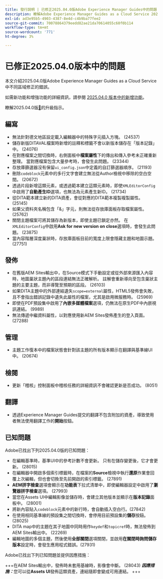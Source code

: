 ```yaml
---
title: 發行說明 | 已修正2025.04.0版Adobe Experience Manager Guides中的問題
description: 瞭解Adobe Experience Manager Guides as a Cloud Service 2025.04.0版中的錯誤修正。
exl-id: ad3e95b5-4903-4387-8e4d-c4b9ba77fee2
source-git-commit: 70078864379eedd82ae21da70614055c60f0b114
workflow-type: tm+mt
source-wordcount: '771'
ht-degree: 3%

---
```


# 已修正2025.04.0版本中的問題

本文介紹2025.04.0版Adobe Experience Manager Guides as a Cloud Service中不同區域修正的錯誤。

如需新功能和增強功能的詳細資訊，請參閱 [2025.04.0 版本中的新增功能](whats-new-2025-04-0.md)。

瞭解2025.04.0版[&#128279;](upgrade-instructions-2025-04-0.md)的升級指示。

## 編寫

- 無法針對德文地區設定載入編輯器中的特殊字元插入方塊。 (24537)
- 儲存新版DITAVAL檔案時新增的註釋和標籤不會以新版本儲存在「版本記錄」中。 (24076)
- 在對應檔案之間切換時，右側面板中&#x200B;**檔案屬性**&#x200B;下的傳出和傳入參考未正確重新整理。 當對應檔案包含大量參考時，會發生此問題。 (23344)
- 存放庫篩選器沒有保留`ui_config.json`中定義的自訂篩選器順序。 (21193)
- 刪除`codeblock`元素中的多行文字會建立無法從Author檢視中移除的空白空間。 (20672)
- 透過片段新增這類元素，或透過範本建立這類元素時，即使`XMLEditorConfig`中啟用了&#x200B;**自動產生ID**&#x200B;選項，也無法為元素產生新ID。 (21734)
- 從DITA範本建立新的DITA資產，會從對應的DITA範本複製複製屬性。 (25145)
- 如果父資料夾名稱包含「&amp;」字元，則無法從存放庫面板存取檔案屬性。 (25762)
- 關閉主題檔案可將其儲存為新版本，即使主題已鎖定亦然。 在`XMLEditorConfig`中啟用&#x200B;**Ask for new version on close**&#x200B;選項時，會發生此問題。 (23875)
- 當內容階層深度巢狀時，存放庫面板目前的寬度上限會隱藏主題和地圖示題。 (27751)

## 發佈

- 在舊版AEM Sites輸出中，在Source模式下手動設定或從外部來源匯入內容時，地圖巢狀主題內的區段連結無法正確解析。 註解會重新導向至包含巢狀主題的主要主題，而非導覽至預期的區段。 (26103)
- 如果DITA主題中的外部連結遺失`scope=external`屬性，HTML5發佈會失敗，且不會指出錯誤記錄中遺失此屬性的檔案，尤其是啟用微服務時。 (25969)
- 即使在PDF預設集中啟用了&#x200B;**內嵌多媒體檔案**&#x200B;選項，仍無法在原生PDF中內嵌視訊連結。 (9989)
- 無法傳遞中繼資料屬性，以對應使用新AEM Sites發佈產生的登入頁面。 (27288)

## 管理

- 主題工作復本中的檔案狀態會針對該主題的所有版本顯示在翻譯與基準線UI中。 (20674)


## 檢閱

- 更新「稽核」控制面板中稽核任務的詳細資訊不會確認更新是否成功。 (8051)

## 翻譯

- 透過Experience Manager Guides提交的翻譯不包含附加的資產，導致使用者無法使用翻譯工作的&#x200B;**開始**&#x200B;按鈕。

## 已知問題

Adobe已找出下列2025.04.0版的已知問題：

- 在編輯基準時，基準UI中的參考計數不會更新。 只有在儲存變更後，它才會更新。 (28015)
- 在編輯器中開啟多個索引標籤時，在檔案的&#x200B;**Source**&#x200B;檢視中執行&#x200B;**還原**&#x200B;作業會回覆上次編輯，但也會切換至先前開啟的索引標籤。 (27891)
- **AEM拼字檢查**&#x200B;選項會顯示在&#x200B;**功能表**&#x200B;下拉式清單中，即使編輯器設定中啟用了&#x200B;**瀏覽器拼字檢查**&#x200B;選項。 (27993)
- 當您在Assets UI中編輯影像並儲存時，會建立其他版本並顯示在&#x200B;**版本記錄**&#x200B;面板中。 (28001)
- 將新內容貼入`codeblock`元素中的新行時，會自動插入空白行。(27842)
- 在使用相同基準線的預設集之間切換時，會停用目前預設集的&#x200B;**儲存**&#x200B;按鈕。 (28025)
- DITA map中的主題在其子地圖中同時用作`keydef`和`topicref`時，無法發佈到AEM Sites輸出中。 (22269)
- 編輯地圖的多個主題，然後使用&#x200B;**全部關閉**&#x200B;選項關閉，並啟用&#x200B;**在關閉時詢問儲存版本**&#x200B;設定時，會發生應用程式錯誤。(27931)

Adobe已找出下列已知問題並提供因應措施：

+++在AEM Sites輸出中，發佈時未套用基線時，影像會中斷。 (28043)
***因應措施：***&#x200B;您可以從&#x200B;**Assets UI**&#x200B;發佈這類資產，連結隨即會變成可用連結。
+++